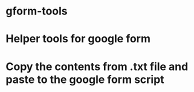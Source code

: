 # gform-tools
# Helper tools for google form
# Copy the contents from .txt file and paste to the google form script
